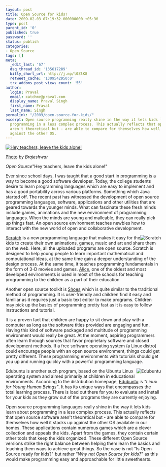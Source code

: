 ```yaml
---
layout: post
title: Open Source for kids?
date: 2009-02-03 07:19:32.000000000 +05:30
type: post
parent_id: '0'
published: true
password: ''
status: publish
categories:
- Open Source
tags: []
meta:
  _edit_last: '67'
  dsq_thread_id: '135617289'
  bitly_short_url: http://j.mp/l0ZlK8
  retweet_cache: '1309542950:0'
  trx_addons_post_views_count: '55'
author:
  login: Praval
  email: catchme@praval.com
  display_name: Praval Singh
  first_name: Praval
  last_name: Singh
permalink: "/2009/open-source-for-kids/"
excerpt: Open source programming really shine in the way it lets kids learn about
  programming in a less complex process. This actually reflects that open source software
  aren't theoretical but - are able to compare for themselves how well it stacks up
  against the other OS.
---
```

<div class="figure"><a href="http://wordpress.org/extend/themes/nishita"><img src="/static/2009/02/open-source-kid.jpg" alt="Hey teachers, leave the kids alone!" /></a>
<p class="credit"><abbr class="type" title="Photograph">Photo</abbr> by <cite>Brajeshwar</cite></p>
<p class="caption"><em class="title">Open Source</em>"Hey teachers, leave the kids alone!"</p>
</div>

<p>Ever since school days, I was taught that a good start in programming is a way to become a good software developer. Today, the college students desire to learn programming languages which are easy to implement and has a good portability across various platforms. Something which Java started off. The recent past has witnessed the development of open source programming languages, software, applications and other utilities that are geared towards the younger minds. What can fascinate these fresh minds include games, animations and the new environment of programming languages. When the minds are young and malleable, they can really pick up things fast. An open source environment teaches newbies how to interact with the new world of open and collaborative development.</p>
<p><a href="http://scratch.mit.edu/"><img src="/static/2009/02/gr_logo_scratchr.png" alt="Scratch" style="float: right; border: 0 none;" /></a><a href="http://scratch.mit.edu/">Scratch</a> is a new programming language that makes it easy for the kids to create their own animations, games, music and art and share them on the web. Here, all the uploaded programs are open source. Scratch is designed to help young people to learn important mathematical and computational ideas, at the same time gain a deeper understanding of the design process. At the same time, it teaches programming fundamentals in the form of 3-D movies and games. <a href="http://www.alice.org/">Alice</a>, one of the oldest and most developed environments is used in most of the schools for teaching programming to the children as a part of their education</p>
<p>Another open source toolkit is <a href="http://shoooes.net/">Shoes</a> which is quite similar to the traditional method of programming. It is user-friendly and children find it easy and familiar as it requires just a basic text editor to make programs. Children may pick up the basics of programming pretty fast as it is easy to follow instructions and tutorial. </p>
<p>It is a proven fact that children are happy to sit down and play with a computer as long as the software titles provided are engaging and fun. Having this kind of software packaged and multitude of programming environment would really be great. At the moment, aspiring programmers often learn through sources that favor proprietary software and closed development methods. If a free software operating system (a Linux distro) could encourage people with an open source environment, things could get pretty different. These programming environments with tutorials should get you up and running quickly with a powerful programming language.</p>
<p><a href="http://www.edubuntu.com/"><img src="/static/2009/02/peoplevvs.jpg" alt="Edubuntu" style="float: right; border: 0 none;" /></a>Edubuntu is another such program, based on the Ubuntu Linux operating system and aimed primarily at children in educational environments. According to the distribution homepage, <a href="http://www.edubuntu.com/">Edubuntu</a> is <em>"Linux for Young Human Beings"</em>. It has its unique ways that encompasses the total learning process. There is load out there for you to evaluate and install for your kids as they grow out of the programs they are currently enjoying.</p>
<p>Open source programming languages really shine in the way it lets kids learn about programming in a less complex process. This actually reflects that open source software aren't theoretical but - are able to compare for themselves how well it stacks up against the other OS available in our homes. These applications contain numerous games which are a clever collection and appeals the kids. Apart from the games, they contain certain other tools that keep the kids organized. These different Open Source versions strike the right balance between helping them learn the basics and teaching them ways to achieve great things. So the case is not "Is Open Source ready for kids?" but rather "<em>Why not Open Source for kids?</em>" as this would make programming easy and approachable for little sweethearts.</p>
